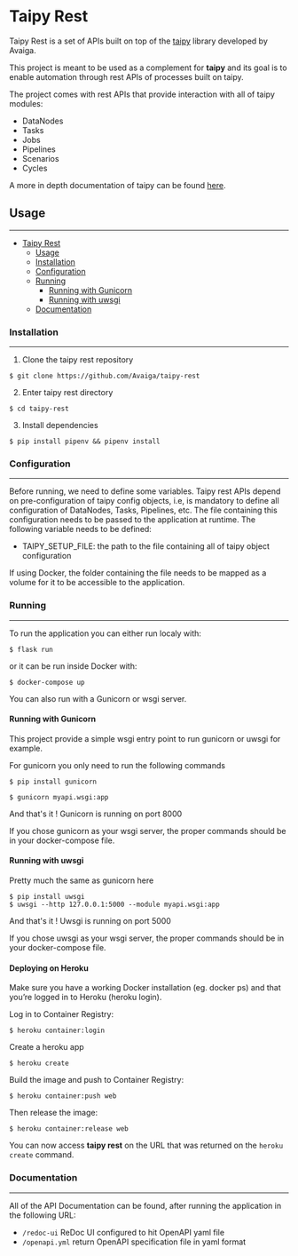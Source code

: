# Taipy Rest
Taipy Rest is a set of APIs built on top of the [taipy](https://github.com/Avaiga/taipy) library developed by Avaiga.

This project is meant to be used as a complement for **taipy** and its goal is to enable automation through rest APIs of processes built on taipy.

The project comes with rest APIs that provide interaction with all of taipy modules:
 - DataNodes
 - Tasks
 - Jobs
 - Pipelines
 - Scenarios
 - Cycles

A more in depth documentation of taipy can be found [here](http://insert-link-for-taipy-docs).

## Usage
--------

- [Taipy Rest](#taipy-rest)
  - [Usage](#-usage)
  - [Installation](#-installation)
  - [Configuration](#-configuration)
  - [Running](#-running)
      - [Running with Gunicorn](#running-with-gunicorn)
      - [Running with uwsgi](#running-with-uwsgi)
  - [Documentation](#-documentation)

### Installation
----------------
1. Clone the taipy rest repository
```
$ git clone https://github.com/Avaiga/taipy-rest
```
2. Enter taipy rest directory

```
$ cd taipy-rest
```

3. Install dependencies
```
$ pip install pipenv && pipenv install
```

### Configuration
-----------------
Before running, we need to define some variables. Taipy rest APIs depend on pre-configuration of taipy config objects, 
i.e, is mandatory to define all configuration of DataNodes, Tasks, Pipelines, etc. The file containing this 
configuration needs to be passed to the application at runtime. The following variable needs to be defined:
 - TAIPY_SETUP_FILE: the path to the file containing all of taipy object configuration

If using Docker, the folder containing the file needs to be mapped as a volume for it to be accessible to the 
application.

### Running
-----------
To run the application you can either run localy with:
```
$ flask run
```

or it can be run inside Docker with:
```
$ docker-compose up
```

You can also run with a Gunicorn or wsgi server.

#### Running with Gunicorn
This project provide a simple wsgi entry point to run gunicorn or uwsgi for example.

For gunicorn you only need to run the following commands

```
$ pip install gunicorn

$ gunicorn myapi.wsgi:app
```
And that's it ! Gunicorn is running on port 8000

If you chose gunicorn as your wsgi server, the proper commands should be in your docker-compose file.

#### Running with uwsgi
Pretty much the same as gunicorn here

```
$ pip install uwsgi
$ uwsgi --http 127.0.0.1:5000 --module myapi.wsgi:app
```

And that's it ! Uwsgi is running on port 5000

If you chose uwsgi as your wsgi server, the proper commands should be in your docker-compose file.

#### Deploying on Heroku
Make sure you have a working Docker installation (eg. docker ps) and that you’re logged in to Heroku (heroku login).

Log in to Container Registry:

```
$ heroku container:login
```

Create a heroku app
```
$ heroku create
```

Build the image and push to Container Registry:
```
$ heroku container:push web
```

Then release the image:
```
$ heroku container:release web
```

You can now access **taipy rest** on the URL that was returned on the `heroku create` command.



### Documentation
-----------------

All of the API Documentation can be found, after running the application in the following URL:
 - ```/redoc-ui``` ReDoc UI configured to hit OpenAPI yaml file
 - ```/openapi.yml``` return OpenAPI specification file in yaml format
